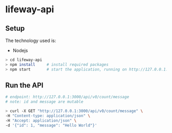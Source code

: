 # lifeway-api

## Setup

The technology used is:

 * Nodejs

```sh
> cd lifeway-api
> npm install	  # install required packages
> npm start       # start the application, running on http://127.0.0.1:3000/
```

## Run the API

```sh
# endpoint: http://127.0.0.1:3000/api/v0/count/message
# note: id and message are mutable

> curl -X GET "http://127.0.0.1:3000/api/v0/count/message" \
-H "Content-type: application/json" \
-H "Accept: application/json" \
-d '{"id": 1, "message": "Hello World"}'
```
